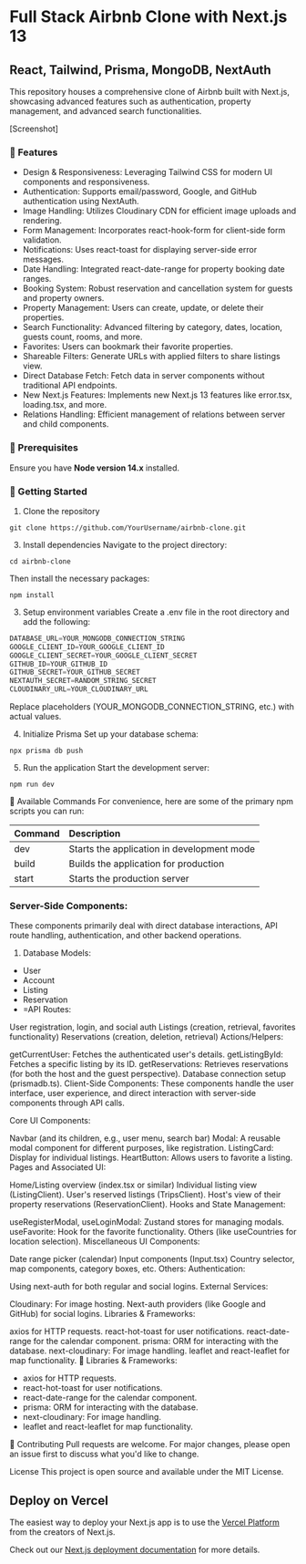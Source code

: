 # Full Stack Airbnb Clone with Next.js 13
## React, Tailwind, Prisma, MongoDB, NextAuth

This repository houses a comprehensive clone of Airbnb built with Next.js, showcasing advanced features such as authentication, property management, and advanced search functionalities.

[Screenshot]


### 🌟 Features
- Design & Responsiveness: Leveraging Tailwind CSS for modern UI components and responsiveness.
- Authentication: Supports email/password, Google, and GitHub authentication using NextAuth.
- Image Handling: Utilizes Cloudinary CDN for efficient image uploads and rendering.
- Form Management: Incorporates react-hook-form for client-side form validation.
- Notifications: Uses react-toast for displaying server-side error messages.
- Date Handling: Integrated react-date-range for property booking date ranges.
- Booking System: Robust reservation and cancellation system for guests and property owners.
- Property Management: Users can create, update, or delete their properties.
- Search Functionality: Advanced filtering by category, dates, location, guests count, rooms, and more.
- Favorites: Users can bookmark their favorite properties.
- Shareable Filters: Generate URLs with applied filters to share listings view.
- Direct Database Fetch: Fetch data in server components without traditional API endpoints.
- New Next.js Features: Implements new Next.js 13 features like error.tsx, loading.tsx, and more.
- Relations Handling: Efficient management of relations between server and child components.

### 🔧 Prerequisites
Ensure you have **Node version 14.x** installed.

### 🚀 Getting Started
1. Clone the repository
```shell
git clone https://github.com/YourUsername/airbnb-clone.git
```
3. Install dependencies
Navigate to the project directory:
```shell
cd airbnb-clone
```
Then install the necessary packages:
```shell
npm install
```
3. Setup environment variables
Create a .env file in the root directory and add the following:

```js
DATABASE_URL=YOUR_MONGODB_CONNECTION_STRING
GOOGLE_CLIENT_ID=YOUR_GOOGLE_CLIENT_ID
GOOGLE_CLIENT_SECRET=YOUR_GOOGLE_CLIENT_SECRET
GITHUB_ID=YOUR_GITHUB_ID
GITHUB_SECRET=YOUR_GITHUB_SECRET
NEXTAUTH_SECRET=RANDOM_STRING_SECRET
CLOUDINARY_URL=YOUR_CLOUDINARY_URL
```
Replace placeholders (YOUR_MONGODB_CONNECTION_STRING, etc.) with actual values.

4. Initialize Prisma
Set up your database schema:
```shell
npx prisma db push
```
5. Run the application
Start the development server:
```shell
npm run dev
````
📜 Available Commands
For convenience, here are some of the primary npm scripts you can run:

|  Command	      |Description                                |
| :-------------- | :---------------------------------------- |
|  dev	          |Starts the application in development mode |
|  build          |Builds the application for production      |
|  start          |Starts the production server               |

### Server-Side Components:
These components primarily deal with direct database interactions, API route handling, authentication, and other backend operations.

1. Database Models:
- User
- Account
- Listing
- Reservation
-  =API Routes:

User registration, login, and social auth
Listings (creation, retrieval, favorites functionality)
Reservations (creation, deletion, retrieval)
Actions/Helpers:

getCurrentUser: Fetches the authenticated user's details.
getListingById: Fetches a specific listing by its ID.
getReservations: Retrieves reservations (for both the host and the guest perspective).
Database connection setup (prismadb.ts).
Client-Side Components:
These components handle the user interface, user experience, and direct interaction with server-side components through API calls.

Core UI Components:

Navbar (and its children, e.g., user menu, search bar)
Modal: A reusable modal component for different purposes, like registration.
ListingCard: Display for individual listings.
HeartButton: Allows users to favorite a listing.
Pages and Associated UI:

Home/Listing overview (index.tsx or similar)
Individual listing view (ListingClient).
User's reserved listings (TripsClient).
Host's view of their property reservations (ReservationClient).
Hooks and State Management:

useRegisterModal, useLoginModal: Zustand stores for managing modals.
useFavorite: Hook for the favorite functionality.
Others (like useCountries for location selection).
Miscellaneous UI Components:

Date range picker (calendar)
Input components (Input.tsx)
Country selector, map components, category boxes, etc.
Others:
Authentication:

Using next-auth for both regular and social logins.
External Services:

Cloudinary: For image hosting.
Next-auth providers (like Google and GitHub) for social logins.
Libraries & Frameworks:

axios for HTTP requests.
react-hot-toast for user notifications.
react-date-range for the calendar component.
prisma: ORM for interacting with the database.
next-cloudinary: For image handling.
leaflet and react-leaflet for map functionality.
📖 Libraries & Frameworks:
- axios for HTTP requests.
- react-hot-toast for user notifications.
- react-date-range for the calendar component.
- prisma: ORM for interacting with the database.
- next-cloudinary: For image handling.
- leaflet and react-leaflet for map functionality.


🤝 Contributing
Pull requests are welcome. For major changes, please open an issue first to discuss what you'd like to change.

License
This project is open source and available under the MIT License.




## Deploy on Vercel

The easiest way to deploy your Next.js app is to use the [Vercel Platform](https://vercel.com/new?utm_medium=default-template&filter=next.js&utm_source=create-next-app&utm_campaign=create-next-app-readme) from the creators of Next.js.

Check out our [Next.js deployment documentation](https://nextjs.org/docs/deployment) for more details.
